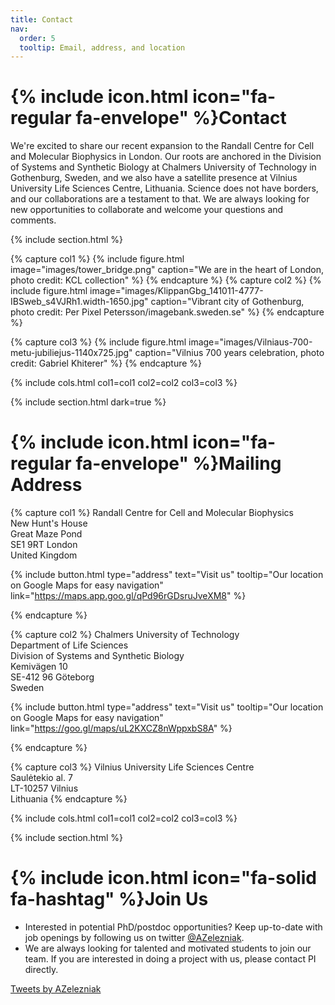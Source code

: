 ```yaml
---
title: Contact
nav:
  order: 5
  tooltip: Email, address, and location
---
```



# {% include icon.html icon="fa-regular fa-envelope" %}Contact

We're excited to share our recent expansion to the Randall Centre for Cell and Molecular Biophysics in London. Our roots are anchored in the Division of Systems and Synthetic Biology at Chalmers University of Technology in Gothenburg, Sweden, and we also have a satellite presence at Vilnius University Life Sciences Centre, Lithuania. Science does not have borders, and our collaborations are a testament to that.  We are always looking for new opportunities to collaborate and welcome your questions and comments. 

{% include section.html %}

{% capture col1 %}
{%
  include figure.html
  image="images/tower_bridge.png"
  caption="We are in the heart of London, photo credit: KCL collection"
%}
{% endcapture %}
{% capture col2 %}
{%
  include figure.html
  image="images/KlippanGbg_141011-4777-IBSweb_s4VJRh1.width-1650.jpg"
  caption="Vibrant city of Gothenburg, photo credit: Per Pixel Petersson/imagebank.sweden.se"
%}
{% endcapture %}

{% capture col3 %}
{%
  include figure.html
  image="images/Vilniaus-700-metu-jubiliejus-1140x725.jpg"
  caption="Vilnius 700 years celebration, photo credit: Gabriel Khiterer"
%}
{% endcapture %}

{% include cols.html col1=col1 col2=col2 col3=col3 %}

{% include section.html dark=true %}

# {% include icon.html icon="fa-regular fa-envelope" %}Mailing Address
{% capture col1 %}
Randall Centre for Cell and Molecular Biophysics <br>
New Hunt's House <br>
Great Maze Pond <br>
SE1 9RT London <br>
United Kingdom

{%
  include button.html
  type="address"
  text="Visit us"
  tooltip="Our location on Google Maps for easy navigation"
  link="https://maps.app.goo.gl/qPd96rGDsruJveXM8"
%}

{% endcapture %}

{% capture col2 %}
Chalmers University of Technology <br>
Department of Life Sciences <br>
Division of Systems and Synthetic Biology <br>
Kemivägen 10 <br>
SE-412 96 Göteborg <br>
Sweden

{%
  include button.html
  type="address"
  text="Visit us"
  tooltip="Our location on Google Maps for easy navigation"
  link="https://goo.gl/maps/uL2KXCZ8nWppxbS8A"
%}

{% endcapture %}

{% capture col3 %}
Vilnius University Life Sciences Centre <br>
Saulėtekio al. 7 <br>
LT-10257 Vilnius <br>
Lithuania
{% endcapture %}

{% include cols.html col1=col1 col2=col2 col3=col3 %}

{% include section.html %}

# {% include icon.html icon="fa-solid  fa-hashtag" %}Join Us

* Interested in potential PhD/postdoc opportunities? Keep up-to-date with job openings by following us on twitter [@AZelezniak](https://twitter.com/AZelezniak).
* We are always looking for talented and motivated students to join our team. If you are interested in doing a project with us, please contact PI directly.

<!-- Twitter embeds from https://publish.twitter.com/ -->

<a class="twitter-timeline" href="https://twitter.com/AZelezniak?ref_src=twsrc%5Etfw">Tweets by AZelezniak</a> <script async src="https://platform.twitter.com/widgets.js" charset="utf-8"></script>